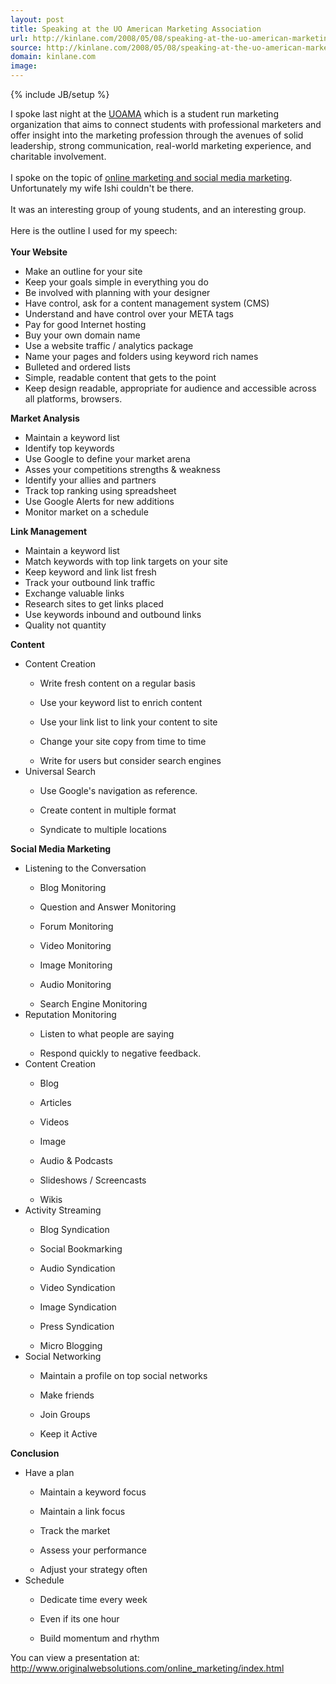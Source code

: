 ```yaml
---
layout: post
title: Speaking at the UO American Marketing Association
url: http://kinlane.com/2008/05/08/speaking-at-the-uo-american-marketing-association/
source: http://kinlane.com/2008/05/08/speaking-at-the-uo-american-marketing-association/
domain: kinlane.com
image: 
---
```

{% include JB/setup %}<p>I spoke last night at the <a href="http://ama.uoregon.edu/">UOAMA</a> which is a student run marketing organization that aims to connect students with professional marketers and offer insight into the marketing profession through the avenues of solid leadership, strong communication, real-world marketing experience, and charitable involvement.<br /><br />I spoke on the topic of <a href="http://www.socialmediasquad.com/">online marketing and social media marketing</a>.  Unfortunately my wife Ishi couldn't be there.<br /><br />It was an interesting group of young students, and an interesting group.<br /><br />Here is the outline I used for my speech:<br /><br /><span style="font-weight: bold;">Your Website</span><br /><ul class="mainlist"><li>Make an outline for your site</li><li>Keep your goals simple in everything you do</li><li>Be involved with planning with your designer</li><li>Have control, ask for a content management system (CMS)</li><li>Understand and have control over your META tags</li><li>Pay for good Internet hosting</li><li>Buy your own domain name</li><li>Use a website traffic / analytics package</li><li>Name your pages and folders using keyword rich names</li><li>Bulleted and ordered lists</li><li>Simple, readable content that gets to the point</li><li>Keep design readable, appropriate for audience and accessible across all platforms, browsers.<br /></li></ul><span style="font-weight: bold;">Market Analysis</span><br /><ul class="mainlist"><li>Maintain a keyword list</li><li>Identify top keywords</li><li>Use Google to define your market arena</li><li>Asses your competitions strengths &amp; weakness</li><li>Identify your allies and partners</li><li>Track top ranking using spreadsheet</li><li>Use Google Alerts for new additions</li><li>Monitor market on a schedule<br /></li></ul><span style="font-weight: bold;">Link Management</span><br /><ul class="mainlist"><li>Maintain a keyword list</li><li>Match keywords with top link targets on your site</li><li>Keep keyword and link list fresh</li><li>Track your outbound link traffic</li><li>Exchange valuable links</li><li>Research sites to get links placed</li><li>Use keywords inbound and outbound links</li><li>Quality not quantity<br /></li></ul><span style="font-weight: bold;">Content<br /></span><ul class="mainlist"><li>Content Creation</li><ul class="mainlist"><li>Write fresh content on a regular basis</li></ul><ul class="mainlist"><li>Use your keyword list to enrich content</li></ul><ul class="mainlist"><li>Use your link list to link your content to site</li></ul><ul class="mainlist"><li>Change your site copy from time to time</li></ul><ul class="mainlist"><li>Write for users but consider search engines</li></ul><li>Universal Search</li><ul class="mainlist"><li>Use Google's navigation as reference.</li></ul><ul class="mainlist"><li>Create content in multiple format</li></ul><ul class="mainlist"><li>Syndicate to multiple locations<br /></li></ul></ul> <span style="font-weight: bold;">Social Media Marketing</span><br /><ul class="mainlist"><li>Listening to the Conversation</li><ul class="mainlist"><li>Blog Monitoring </li></ul><ul class="mainlist"><li>Question and Answer Monitoring </li></ul><ul class="mainlist"><li>Forum Monitoring </li></ul><ul class="mainlist"><li>Video Monitoring</li></ul><ul class="mainlist"><li>Image Monitoring</li></ul><ul class="mainlist"><li>Audio Monitoring</li></ul><ul class="mainlist"><li>Search Engine Monitoring </li></ul><li>Reputation Monitoring</li><ul class="mainlist"><li>Listen to what people are saying</li></ul><ul class="mainlist"><li>Respond quickly to negative feedback.</li></ul><li>Content Creation</li><ul class="mainlist"><li>Blog</li></ul><ul class="mainlist"><li>Articles</li></ul><ul class="mainlist"><li>Videos</li></ul><ul class="mainlist"><li>Image</li></ul><ul class="mainlist"><li>Audio &amp; Podcasts</li></ul><ul class="mainlist"><li>Slideshows / Screencasts</li></ul><ul class="mainlist"><li>Wikis </li></ul><li>Activity Streaming</li><ul class="mainlist"><li>Blog Syndication</li></ul><ul class="mainlist"><li>Social Bookmarking</li></ul><ul class="mainlist"><li>Audio Syndication</li></ul><ul class="mainlist"><li>Video Syndication</li></ul><ul class="mainlist"><li>Image Syndication</li></ul><ul class="mainlist"><li>Press Syndication</li></ul><ul class="mainlist"><li>Micro Blogging</li></ul><li>Social Networking</li><ul class="mainlist"><li>Maintain a profile on top social networks</li></ul><ul class="mainlist"><li>Make friends</li></ul><ul class="mainlist"><li>Join Groups</li></ul><ul class="mainlist"><li>Keep it Active<br /></li></ul></ul><span style="font-weight: bold;">Conclusion</span><br /><ul class="mainlist"><li>Have a plan</li><ul class="mainlist"><li>Maintain a keyword focus</li></ul><ul class="mainlist"><li>Maintain a link focus</li></ul><ul class="mainlist"><li>Track the market</li></ul><ul class="mainlist"><li>Assess your performance</li></ul><ul class="mainlist"><li>Adjust your strategy often</li></ul><li>Schedule</li><ul class="mainlist"><li>Dedicate time every week</li></ul><ul class="mainlist"><li>Even if its one hour</li></ul><ul class="mainlist"><li>Build momentum and rhythm<br /></li></ul></ul>You can view a presentation at: http://www.originalwebsolutions.com/online_marketing/index.html</p>
